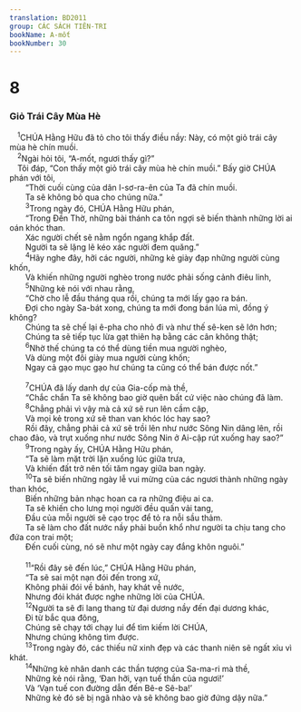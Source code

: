 ```yaml
---
translation: BD2011
group: CÁC SÁCH TIÊN-TRI
bookName: A-mốt 
bookNumber: 30
---
```


<div class="title"><h1>8</h1><h3>Giỏ Trái Cây Mùa Hè</h3></div>
<span class="verse am_8_1"> <sup>1</sup>CHÚA Hằng Hữu đã tỏ cho tôi thấy điều nầy: Này, có một giỏ trái cây mùa hè chín muồi.<br/></span>
<span class="verse am_8_2"> <sup>2</sup>Ngài hỏi tôi, “A-mốt, ngươi thấy gì?” <br/> Tôi đáp, “Con thấy một giỏ trái cây mùa hè chín muồi.” Bấy giờ CHÚA phán với tôi,<br/>  “Thời cuối cùng của dân I-sơ-ra-ên của Ta đã chín muồi.<br/>  Ta sẽ không bỏ qua cho chúng nữa.”<br/></span>
<span class="verse am_8_3">  <sup>3</sup>Trong ngày đó, CHÚA Hằng Hữu phán,<br/>  “Trong Ðền Thờ, những bài thánh ca tôn ngợi sẽ biến thành những lời ai oán khóc than.<br/>  Xác người chết sẽ nằm ngổn ngang khắp đất.<br/>  Người ta sẽ lặng lẽ kéo xác người đem quăng.”<br/></span>
<span class="verse am_8_4">  <sup>4</sup>Hãy nghe đây, hỡi các người, những kẻ giày đạp những người cùng khốn,<br/>  Và khiến những người nghèo trong nước phải sống cảnh điêu linh,<br/></span>
<span class="verse am_8_5">  <sup>5</sup>Những kẻ nói với nhau rằng,<br/>  “Chờ cho lễ đầu tháng qua rồi, chúng ta mới lấy gạo ra bán.<br/>  Ðợi cho ngày Sa-bát xong, chúng ta mới đong bán lúa mì, đồng ý không?<br/>  Chúng ta sẽ chế lại ê-pha cho nhỏ đi và như thế sê-ken sẽ lớn hơn;<br/>  Chúng ta sẽ tiếp tục lừa gạt thiên hạ bằng các cân không thật;<br/></span>
<span class="verse am_8_6">  <sup>6</sup>Nhờ thế chúng ta có thể dùng tiền mua người nghèo,<br/>  Và dùng một đôi giày mua người cùng khốn;<br/>  Ngay cả gạo mục gạo hư chúng ta cũng có thể bán được nốt.”<br/><br/></span>
<span class="verse am_8_7">  <sup>7</sup>CHÚA đã lấy danh dự của Gia-cốp mà thề, <br/>  “Chắc chắn Ta sẽ không bao giờ quên bất cứ việc nào chúng đã làm.<br/></span>
<span class="verse am_8_8">  <sup>8</sup>Chẳng phải vì vậy mà cả xứ sẽ run lên cầm cập,<br/>  Và mọi kẻ trong xứ sẽ than van khóc lóc hay sao?<br/>  Rồi đây, chẳng phải cả xứ sẽ trồi lên như nước Sông Nin dâng lên, rồi chao đảo, và trụt xuống như nước Sông Nin ở Ai-cập rút xuống hay sao?”<br/></span>
<span class="verse am_8_9">  <sup>9</sup>Trong ngày ấy, CHÚA Hằng Hữu phán,<br/>  “Ta sẽ làm mặt trời lặn xuống lúc giữa trưa,<br/>  Và khiến đất trở nên tối tăm ngay giữa ban ngày.<br/></span>
<span class="verse am_8_10">  <sup>10</sup>Ta sẽ biến những ngày lễ vui mừng của các ngươi thành những ngày than khóc,<br/>  Biến những bản nhạc hoan ca ra những điệu ai ca.<br/>  Ta sẽ khiến cho lưng mọi người đều quấn vải tang,<br/>  Ðầu của mỗi người sẽ cạo trọc để tỏ ra nỗi sầu thảm.<br/>  Ta sẽ làm cho đất nước nầy phải buồn khổ như người ta chịu tang cho đứa con trai một;<br/>  Ðến cuối cùng, nó sẽ như một ngày cay đắng khôn nguôi.”<br/><br/></span>
<span class="verse am_8_11">  <sup>11</sup>“Rồi đây sẽ đến lúc,” CHÚA Hằng Hữu phán,<br/>  “Ta sẽ sai một nạn đói đến trong xứ,<br/>  Không phải đói về bánh, hay khát về nước,<br/>  Nhưng đói khát được nghe những lời của CHÚA.<br/></span>
<span class="verse am_8_12">  <sup>12</sup>Người ta sẽ đi lang thang từ đại dương nầy đến đại dương khác,<br/>  Ði từ bắc qua đông,<br/>  Chúng sẽ chạy tới chạy lui để tìm kiếm lời CHÚA,<br/>  Nhưng chúng không tìm được.<br/></span>
<span class="verse am_8_13">  <sup>13</sup>Trong ngày đó, các thiếu nữ xinh đẹp và các thanh niên sẽ ngất xỉu vì khát.<br/></span>
<span class="verse am_8_14">  <sup>14</sup>Những kẻ nhân danh các thần tượng của Sa-ma-ri mà thề,<br/>  Những kẻ nói rằng, ‘Ðan hỡi, vạn tuế thần của ngươi!’<br/>  Và ‘Vạn tuế con đường dẫn đến Bê-e Sê-ba!’<br/>  Những kẻ đó sẽ bị ngã nhào và sẽ không bao giờ đứng dậy nữa.”<br/></span>
